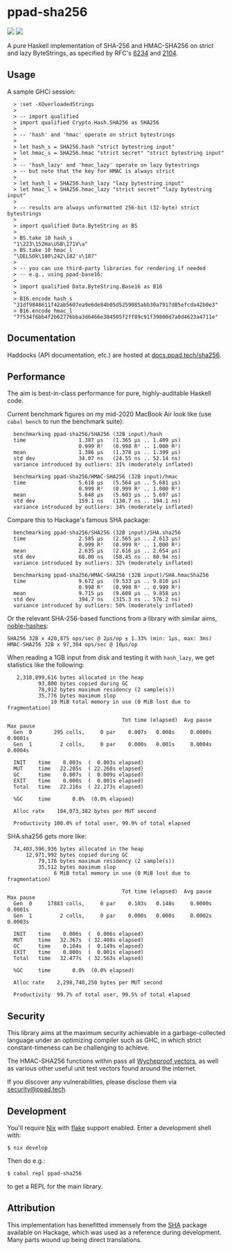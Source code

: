 # ppad-sha256

[![](https://img.shields.io/hackage/v/ppad-sha256?color=blue)](https://hackage.haskell.org/package/ppad-sha256)
![](https://img.shields.io/badge/license-MIT-brightgreen)

A pure Haskell implementation of SHA-256 and HMAC-SHA256 on strict and
lazy ByteStrings, as specified by RFC's [6234][r6234] and [2104][r2104].

## Usage

A sample GHCi session:

```
  > :set -XOverloadedStrings
  >
  > -- import qualified
  > import qualified Crypto.Hash.SHA256 as SHA256
  >
  > -- 'hash' and 'hmac' operate on strict bytestrings
  >
  > let hash_s = SHA256.hash "strict bytestring input"
  > let hmac_s = SHA256.hmac "strict secret" "strict bytestring input"
  >
  > -- 'hash_lazy' and 'hmac_lazy' operate on lazy bytestrings
  > -- but note that the key for HMAC is always strict
  >
  > let hash_l = SHA256.hash_lazy "lazy bytestring input"
  > let hmac_l = SHA256.hmac_lazy "strict secret" "lazy bytestring input"
  >
  > -- results are always unformatted 256-bit (32-byte) strict bytestrings
  >
  > import qualified Data.ByteString as BS
  >
  > BS.take 10 hash_s
  "1\223\152Ha\USB\171V\a"
  > BS.take 10 hmac_l
  "\DELSOk\180\242\182'v\187"
  >
  > -- you can use third-party libraries for rendering if needed
  > -- e.g., using ppad-base16:
  >
  > import qualified Data.ByteString.Base16 as B16
  >
  > B16.encode hash_s
  "31df9848611f42ab5607ea9e6de84b05d5259085abb30a7917d85efcda42b0e3"
  > B16.encode hmac_l
  "7f534f6bb4f2b62776bba3d6466e384505f2ff89c91f39800d7a0d4623a4711e"
```

## Documentation

Haddocks (API documentation, etc.) are hosted at
[docs.ppad.tech/sha256][hadoc].

## Performance

The aim is best-in-class performance for pure, highly-auditable Haskell
code.

Current benchmark figures on my mid-2020 MacBook Air look like (use
`cabal bench` to run the benchmark suite):

```
  benchmarking ppad-sha256/SHA256 (32B input)/hash
  time                 1.387 μs   (1.365 μs .. 1.409 μs)
                       0.999 R²   (0.998 R² .. 1.000 R²)
  mean                 1.386 μs   (1.378 μs .. 1.399 μs)
  std dev              34.07 ns   (24.55 ns .. 52.14 ns)
  variance introduced by outliers: 31% (moderately inflated)

  benchmarking ppad-sha256/HMAC-SHA256 (32B input)/hmac
  time                 5.618 μs   (5.564 μs .. 5.681 μs)
                       0.999 R²   (0.999 R² .. 1.000 R²)
  mean                 5.648 μs   (5.603 μs .. 5.697 μs)
  std dev              159.1 ns   (130.7 ns .. 194.1 ns)
  variance introduced by outliers: 34% (moderately inflated)
```

Compare this to Hackage's famous SHA package:

```
  benchmarking ppad-sha256/SHA256 (32B input)/SHA.sha256
  time                 2.585 μs   (2.565 μs .. 2.613 μs)
                       0.999 R²   (0.999 R² .. 1.000 R²)
  mean                 2.635 μs   (2.616 μs .. 2.654 μs)
  std dev              68.00 ns   (58.45 ns .. 80.94 ns)
  variance introduced by outliers: 32% (moderately inflated)

  benchmarking ppad-sha256/HMAC-SHA256 (32B input)/SHA.hmacSha256
  time                 9.672 μs   (9.533 μs .. 9.810 μs)
                       0.998 R²   (0.998 R² .. 0.999 R²)
  mean                 9.715 μs   (9.608 μs .. 9.858 μs)
  std dev              394.7 ns   (315.3 ns .. 576.2 ns)
  variance introduced by outliers: 50% (moderately inflated)

```

Or the relevant SHA-256-based functions from a library with similar
aims, [noble-hashes][noble]:

```
SHA256 32B x 420,875 ops/sec @ 2μs/op ± 1.33% (min: 1μs, max: 3ms)
HMAC-SHA256 32B x 97,304 ops/sec @ 10μs/op
```

When reading a 1GB input from disk and testing it with `hash_lazy`, we
get statistics like the following:

```
   2,310,899,616 bytes allocated in the heap
          93,800 bytes copied during GC
          78,912 bytes maximum residency (2 sample(s))
          35,776 bytes maximum slop
              10 MiB total memory in use (0 MiB lost due to fragmentation)

                                     Tot time (elapsed)  Avg pause  Max pause
  Gen  0       295 colls,     0 par    0.007s   0.008s     0.0000s    0.0001s
  Gen  1         2 colls,     0 par    0.000s   0.001s     0.0004s    0.0004s

  INIT    time    0.003s  (  0.003s elapsed)
  MUT     time   22.205s  ( 22.260s elapsed)
  GC      time    0.007s  (  0.009s elapsed)
  EXIT    time    0.000s  (  0.001s elapsed)
  Total   time   22.216s  ( 22.273s elapsed)

  %GC     time       0.0%  (0.0% elapsed)

  Alloc rate    104,073,382 bytes per MUT second

  Productivity 100.0% of total user, 99.9% of total elapsed
```

SHA.sha256 gets more like:

```
  74,403,596,936 bytes allocated in the heap
      12,971,992 bytes copied during GC
          79,176 bytes maximum residency (2 sample(s))
          35,512 bytes maximum slop
               6 MiB total memory in use (0 MiB lost due to fragmentation)

                                     Tot time (elapsed)  Avg pause  Max pause
  Gen  0     17883 colls,     0 par    0.103s   0.148s     0.0000s    0.0001s
  Gen  1         2 colls,     0 par    0.000s   0.000s     0.0002s    0.0003s

  INIT    time    0.006s  (  0.006s elapsed)
  MUT     time   32.367s  ( 32.408s elapsed)
  GC      time    0.104s  (  0.149s elapsed)
  EXIT    time    0.000s  (  0.001s elapsed)
  Total   time   32.477s  ( 32.563s elapsed)

  %GC     time       0.0%  (0.0% elapsed)

  Alloc rate    2,298,740,250 bytes per MUT second

  Productivity  99.7% of total user, 99.5% of total elapsed
```

## Security

This library aims at the maximum security achievable in a
garbage-collected language under an optimizing compiler such as GHC, in
which strict constant-timeness can be challenging to achieve.

The HMAC-SHA256 functions within pass all [Wycheproof vectors][wyche],
as well as various other useful unit test vectors found around the
internet.

If you discover any vulnerabilities, please disclose them via
security@ppad.tech.

## Development

You'll require [Nix][nixos] with [flake][flake] support enabled. Enter a
development shell with:

```
$ nix develop
```

Then do e.g.:

```
$ cabal repl ppad-sha256
```

to get a REPL for the main library.

## Attribution

This implementation has benefitted immensely from the [SHA][hacka]
package available on Hackage, which was used as a reference during
development. Many parts wound up being direct translations.

[nixos]: https://nixos.org/
[flake]: https://nixos.org/manual/nix/unstable/command-ref/new-cli/nix3-flake.html
[hadoc]: https://docs.ppad.tech/sha256
[hacka]: https://hackage.haskell.org/package/SHA
[r6234]: https://datatracker.ietf.org/doc/html/rfc6234
[r2104]: https://datatracker.ietf.org/doc/html/rfc2104
[noble]: https://github.com/paulmillr/noble-hashes
[wyche]: https://github.com/C2SP/wycheproof
